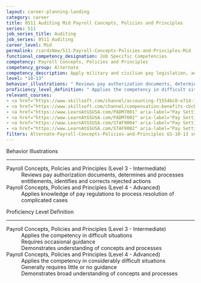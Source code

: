 ```yaml
---
layout: career-planning-landing
category: career
title: 0511 Auditing Mid Payroll Concepts, Policies and Principles
series: 511
job_series_title: Auditing
job_series: 0511 Auditing
career_level: Mid
permalink: /cardsNew/511-Payroll-Concepts-Policies-and-Principles-Mid
functional_competency_designation: Job Specific Competencies
competency: Payroll Concepts, Policies and Principles
competency_group: Alternate
competency_description: Apply military and civilian pay legislation, administrative and regulatory requirements, laws and policies governing military and civilian pay activities and processes
level: "10-13"
behavior_illustrations: " Reviews pay authorization documents, determines and processes entitlements, identifies and corrects rejected actions ?  Applies knowledge of pay regulations to process resolution of complicated cases"
proficiency_level_definition: " Applies the competency in difficult situations  Requires occasional guidance  Demonstrates understanding of concepts and processes ?  Applies the competency in considerably difficult situations  Generally requires little or no guidance  Demonstrates broad understanding of concepts and processes"
relevant_courses: 
- <a href="https://www.skillsoft.com/channel/accounting-f1554bc0-e714-11e6-9835-f723b46a2688?cta=feds" aria-label="Accounting Channel - https://www.skillsoft.com/channel/accounting-f1554bc0-e714-11e6-9835-f723b46a2688?cta=feds">Accounting Channel</a>, Skillsoft
- <a href="https://www.skillsoft.com/channel/compensation-benefits-cbcbb200-211a-11e7-a974-1962c7e6a20b?cta=feds" aria-label="Compensation & Benefits Channel - https://www.skillsoft.com/channel/compensation-benefits-cbcbb200-211a-11e7-a974-1962c7e6a20b?cta=feds">Compensation & Benefits Channel</a>, Skillsoft
- <a href="https://www.LearnAtGSUSA.com/PADM7001" aria-label="Pay Setting for FWS Positions (PADM7001) - https://www.LearnAtGSUSA.com/PADM7001">Pay Setting for FWS Positions (PADM7001)</a>, Graduate School USA (GSUSA)
- <a href="https://www.LearnAtGSUSA.com/PADM7002" aria-label="Pay Setting for GS Positions (PADM7002) - https://www.LearnAtGSUSA.com/PADM7002">Pay Setting for GS Positions (PADM7002)</a>, Graduate School USA (GSUSA)
- <a href="https://www.LearnAtGSUSA.com/STAF9004" aria-label="Pay Setting&#58; Federal Wage System (STAF9004) - https://www.LearnAtGSUSA.com/STAF9004">Pay Setting&#58; Federal Wage System (STAF9004)</a>, Graduate School USA (GSUSA)
- <a href="https://www.LearnAtGSUSA.com/STAF9002" aria-label="Pay Setting&#58; General Schedule (STAF9002) - https://www.LearnAtGSUSA.com/STAF9002">Pay Setting&#58; General Schedule (STAF9002)</a>, Graduate School USA (GSUSA)
filters: Alternate-Payroll-Concepts-Policies-and-Principles GS-10-13 series-0511
---
```


<div class="desktop:grid-col-6 margin-y-3">
  <div class="border-top-2 bg-white padding-3 shadow-5 height-full members-hover border-1px button-border border-top-blue radius-lg">
    <p class="text-bold label-color font-size-21">Behavior Illustrations</p>
    <hr class="hr-green"/>
    <dl class="text-base card-content-color"><dt>Payroll Concepts, Policies and Principles (Level 3 - Intermediate)</dt><dd>Reviews pay authorization documents, determines and processes entitlements, identifies and corrects rejected actions</dd><dt>Payroll Concepts, Policies and Principles (Level 4 - Advanced)</dt><dd>Applies knowledge of pay regulations to process resolution of complicated cases</dd></dl>
  </div>
</div>
<div class="desktop:grid-col-6 margin-y-3">
  <div class="border-top-2 bg-white padding-3 shadow-5 height-full members-hover border-1px button-border border-top-blue radius-lg">
    <p class="text-bold label-color font-size-21">Proficiency Level Definition</p>
     <hr class="hr-green"/>
    <dl class="text-base card-content-color"><dt>Payroll Concepts, Policies and Principles (Level 3 - Intermediate)</dt><dd>Applies the competency in difficult situations </dd><dd>Requires occasional guidance </dd><dd>Demonstrates understanding of concepts and processes</dd><dt>Payroll Concepts, Policies and Principles (Level 4 - Advanced)</dt><dd>Applies the competency in considerably difficult situations </dd><dd>Generally requires little or no guidance </dd><dd>Demonstrates broad understanding of concepts and processes</dd></dl>
  </div>
</div>